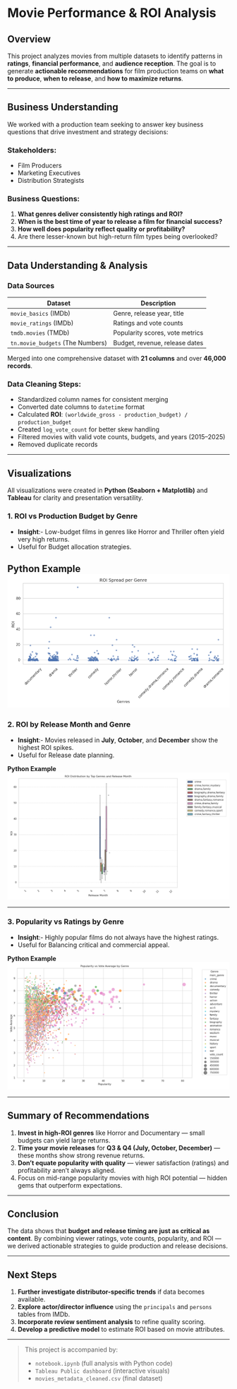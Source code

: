 # Movie Performance & ROI Analysis

## Overview

This project analyzes movies from multiple datasets to identify patterns in **ratings**, **financial performance**, and **audience reception**. The goal is to generate **actionable recommendations** for film production teams on **what to produce**, **when to release**, and **how to maximize returns**.

---

## Business Understanding

We worked with a production team seeking to answer key business questions that drive investment and strategy decisions:

### Stakeholders:
- Film Producers
- Marketing Executives
- Distribution Strategists

### Business Questions:
1. **What genres deliver consistently high ratings and ROI?**
2. **When is the best time of year to release a film for financial success?**
3. **How well does popularity reflect quality or profitability?**
4. Are there lesser-known but high-return film types being overlooked?

---

## Data Understanding & Analysis

### Data Sources

| Dataset                     | Description                                 |
|----------------------------|---------------------------------------------|
| `movie_basics` (IMDb)      | Genre, release year, title                  |
| `movie_ratings` (IMDb)     | Ratings and vote counts                     |
| `tmdb.movies` (TMDb)       | Popularity scores, vote metrics             |
| `tn.movie_budgets` (The Numbers) | Budget, revenue, release dates       |

Merged into one comprehensive dataset with **21 columns** and over **46,000 records**.

###  Data Cleaning Steps:
- Standardized column names for consistent merging
- Converted date columns to `datetime` format
- Calculated **ROI**: `(worldwide_gross - production_budget) / production_budget`
- Created `log_vote_count` for better skew handling
- Filtered movies with valid vote counts, budgets, and years (2015–2025)
- Removed duplicate records

---

## Visualizations

All visualizations were created in **Python (Seaborn + Matplotlib)** and **Tableau** for clarity and presentation versatility.

### 1. ROI vs Production Budget by Genre
- **Insight**:- Low-budget films in genres like Horror and Thriller often yield very high returns.
- Useful for Budget allocation strategies.

**Python Example**  
![ROI by Genre Python](movie/roi_vs_budget_by_genre.png)
---

### 2. ROI by Release Month and Genre
- **Insight**:- Movies released in **July**, **October**, and **December** show the highest ROI spikes.
- Useful for Release date planning.

**Python Example**  
![ROI by Month Python](movie/roi_Distribution_by_top_genres_release_month.png)

---

### 3. Popularity vs Ratings by Genre
- **Insight**:- Highly popular films do not always have the highest ratings.
- Useful for Balancing critical and commercial appeal.

**Python Example**  
![Popularity vs Rating Python](movie/popularity_vs_vote_average_by_genre.png)

---

## Summary of Recommendations

1. **Invest in high-ROI genres** like Horror and Documentary — small budgets can yield large returns.
2. **Time your movie releases** for **Q3 & Q4 (July, October, December)** — these months show strong revenue returns.
3. **Don’t equate popularity with quality** — viewer satisfaction (ratings) and profitability aren’t always aligned.
4. Focus on mid-range popularity movies with high ROI potential — hidden gems that outperform expectations.

---

## Conclusion

The data shows that **budget and release timing are just as critical as content**. By combining viewer ratings, vote counts, popularity, and ROI — we derived actionable strategies to guide production and release decisions.

---

## Next Steps

1. **Further investigate distributor-specific trends** if data becomes available.
2. **Explore actor/director influence** using the `principals` and `persons` tables from IMDb.
3. **Incorporate review sentiment analysis** to refine quality scoring.
4. **Develop a predictive model** to estimate ROI based on movie attributes.

---

>  This project is accompanied by:
> - `notebook.ipynb` (full analysis with Python code)
> - `Tableau Public dashboard` (interactive visuals)
> - `movies_metadata_cleaned.csv` (final dataset)
